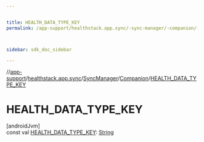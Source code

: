 ```yaml
---


title: HEALTH_DATA_TYPE_KEY
permalink: /app-support/healthstack.app.sync/-sync-manager/-companion/-h-e-a-l-t-h_-d-a-t-a_-t-y-p-e_-k-e-y.html



sidebar: sdk_doc_sidebar

---
```



//[app-support](/app-support.html)/[healthstack.app.sync](../../index.html)/[SyncManager](../index.html)/[Companion](index.html)/[HEALTH_DATA_TYPE_KEY](-h-e-a-l-t-h_-d-a-t-a_-t-y-p-e_-k-e-y.html)



# HEALTH_DATA_TYPE_KEY



[androidJvm]\
const val [HEALTH_DATA_TYPE_KEY](-h-e-a-l-t-h_-d-a-t-a_-t-y-p-e_-k-e-y.html): [String](https://kotlinlang.org/api/latest/jvm/stdlib/kotlin/-string/index.html)






